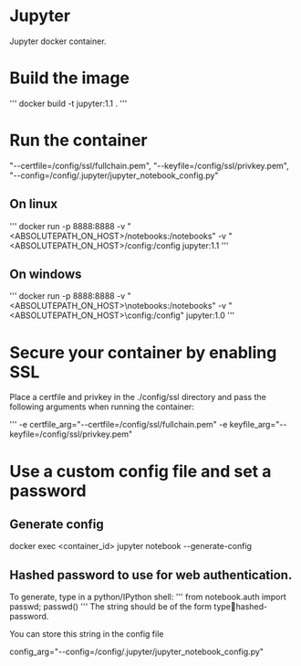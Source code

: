 # Jupyter
Jupyter docker container.

# Build the image
'''
docker build -t jupyter:1.1 .
'''
# Run the container

"--certfile=/config/ssl/fullchain.pem", "--keyfile=/config/ssl/privkey.pem", "--config=/config/.jupyter/jupyter_notebook_config.py"

## On linux
'''
docker run -p 8888:8888 -v "<ABSOLUTEPATH_ON_HOST>/notebooks:/notebooks" -v "<ABSOLUTEPATH_ON_HOST>/config:/config jupyter:1.1
'''

## On windows
'''
docker run -p 8888:8888 -v "<ABSOLUTEPATH_ON_HOST>\notebooks:/notebooks" -v "<ABSOLUTEPATH_ON_HOST>\config:/config" jupyter:1.0
'''

# Secure your container by enabling SSL
Place a certfile and privkey in the ./config/ssl directory and pass the following arguments when running the container:

'''
-e certfile_arg="--certfile=/config/ssl/fullchain.pem" -e keyfile_arg="--keyfile=/config/ssl/privkey.pem"

# Use a custom config file and set a password
## Generate config

docker exec <container_id> jupyter notebook --generate-config 

## Hashed password to use for web authentication.

To generate, type in a python/IPython shell:
'''
    from notebook.auth import passwd; passwd()
'''
The string should be of the form type:salt:hashed-password.

You can store this string in the config file


config_arg="--config=/config/.jupyter/jupyter_notebook_config.py"

